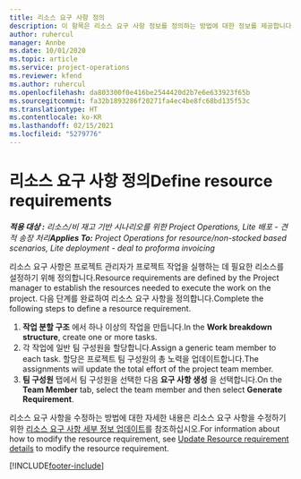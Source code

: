 ```yaml
---
title: 리소스 요구 사항 정의
description: 이 항목은 리소스 요구 사항 정보를 정의하는 방법에 대한 정보를 제공합니다.
author: ruhercul
manager: Annbe
ms.date: 10/01/2020
ms.topic: article
ms.service: project-operations
ms.reviewer: kfend
ms.author: ruhercul
ms.openlocfilehash: da803300f0e416be2544420d2b7e6e633923f65b
ms.sourcegitcommit: fa32b1893286f20271fa4ec4be8fc68bd135f53c
ms.translationtype: HT
ms.contentlocale: ko-KR
ms.lasthandoff: 02/15/2021
ms.locfileid: "5279776"
---
```

# <a name="define-resource-requirements"></a><span data-ttu-id="4a739-103">리소스 요구 사항 정의</span><span class="sxs-lookup"><span data-stu-id="4a739-103">Define resource requirements</span></span>

<span data-ttu-id="4a739-104">_**적용 대상 :** 리소스/비 재고 기반 시나리오를 위한 Project Operations, Lite 배포 - 견적 송장 처리_</span><span class="sxs-lookup"><span data-stu-id="4a739-104">_**Applies To:** Project Operations for resource/non-stocked based scenarios, Lite deployment - deal to proforma invoicing_</span></span>

<span data-ttu-id="4a739-105">리소스 요구 사항은 프로젝트 관리자가 프로젝트 작업을 실행하는 데 필요한 리소스를 설정하기 위해 정의합니다.</span><span class="sxs-lookup"><span data-stu-id="4a739-105">Resource requirements are defined by the Project manager to establish the resources needed to execute the work on the project.</span></span> <span data-ttu-id="4a739-106">다음 단계를 완료하여 리소스 요구 사항을 정의합니다.</span><span class="sxs-lookup"><span data-stu-id="4a739-106">Complete the following steps to define a resource requirement.</span></span>

1.  <span data-ttu-id="4a739-107">**작업 분할 구조** 에서 하나 이상의 작업을 만듭니다.</span><span class="sxs-lookup"><span data-stu-id="4a739-107">In the **Work breakdown structure**, create one or more tasks.</span></span>
2.  <span data-ttu-id="4a739-108">각 작업에 일반 팀 구성원을 할당합니다.</span><span class="sxs-lookup"><span data-stu-id="4a739-108">Assign a generic team member to each task.</span></span> <span data-ttu-id="4a739-109">할당은 프로젝트 팀 구성원의 총 노력을 업데이트합니다.</span><span class="sxs-lookup"><span data-stu-id="4a739-109">The assignments will update the total effort of the project team member.</span></span>
3.  <span data-ttu-id="4a739-110">**팀 구성원** 탭에서 팀 구성원을 선택한 다음 **요구 사항 생성** 을 선택합니다.</span><span class="sxs-lookup"><span data-stu-id="4a739-110">On the **Team Member** tab, select the team member and then select **Generate Requirement**.</span></span>

<span data-ttu-id="4a739-111">리소스 요구 사항을 수정하는 방법에 대한 자세한 내용은 리소스 요구 사항을 수정하기 위한 [리소스 요구 사항 세부 정보 업데이트](define-resource-requirements.md)를 참조하십시오.</span><span class="sxs-lookup"><span data-stu-id="4a739-111">For information about how to modify the resource requirement, see [Update Resource requirement details](define-resource-requirements.md) to modify the resource requirement.</span></span>

[!INCLUDE[footer-include](../includes/footer-banner.md)]